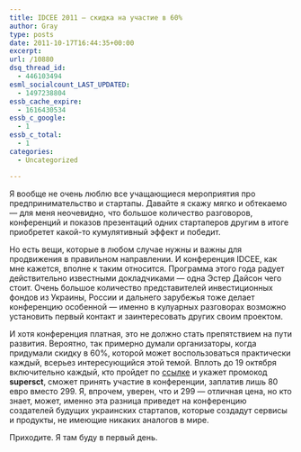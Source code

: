 ```yaml
---
title: IDCEE 2011 — скидка на участие в 60%
author: Gray
type: posts
date: 2011-10-17T16:44:35+00:00
excerpt:
url: /10880
dsq_thread_id:
  - 446103494
esml_socialcount_LAST_UPDATED:
  - 1497238804
essb_cache_expire:
  - 1616430534
essb_c_google:
  - 1
essb_c_total:
  - 1
categories:
  - Uncategorized

---
```








Я вообще не очень люблю все учащающиеся мероприятия про предпринимательство и стартапы. Давайте я скажу мягко и обтекаемо — для меня неочевидно, что большое количество разговоров, конференций и показов презентаций одних стартаперов другим в итоге приобретет какой-то кумулятивный эффект и победит.

Но есть вещи, которые в любом случае нужны и важны для продвижения в правильном направлении. И конференция IDCEE, как мне кажется, вполне к таким относится. Программа этого года радует действительно известными докладчиками — одна Эстер Дайсон чего стоит. Очень большое количество представителей инвестиционных фондов из Украины, России и дальнего зарубежья тоже делает конференцию особенной — именно в кулуарных разговорах возможно установить первый контакт и заинтересовать других своим проектом.

И хотя конференция платная, это не должно стать препятствием на пути развития. Вероятно, так примерно думали организаторы, когда придумали скидку в 60%, которой может воспользоваться практически каждый, всерьез интересующийся этой темой. Вплоть до 19 октября включительно каждый, кто пройдет по [ссылке][1] и укажет промокод **supersct**, сможет принять участие в конференции, заплатив лишь 80 евро вместо 299. Я, впрочем, уверен, что и 299 — отличная цена, но кто знает, может, именно эта разница приведет на конференцию создателей будущих украинских стартапов, которые создадут сервисы и продукты, не имеющие никаких аналогов в мире.

Приходите. Я там буду в первый день.

 [1]: http://www.bit.ly/idcee-guru